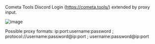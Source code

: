 Cometa Tools Discord Login (https://cometa.tools/) extended by proxy input. 

![image](https://user-images.githubusercontent.com/85097063/219974270-e3a79ba2-90c0-4ccf-9a90-db009a48a1db.png)

Possible proxy formats: ip:port:username:password   ;    protocol://username:password@ip:port   ;   username:password@ip:port
